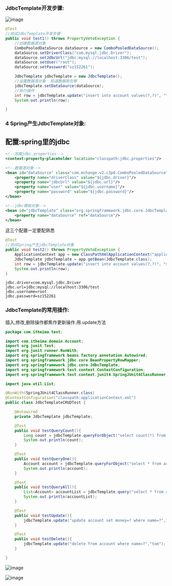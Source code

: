 ###  JdbcTemplate开发步骤:

![image](https://user-images.githubusercontent.com/65000660/172406857-5d8c2c78-0ed0-4766-bfee-075047b7d95b.png)

```java
@Test
//测试JdbcTemplate开发步骤
public void test1() throws PropertyVetoException {
    //创建数据源对象
    ComboPooledDataSource dataSource = new ComboPooledDataSource();
    dataSource.setDriverClass("com.mysql.jdbc.Driver");
    dataSource.setJdbcUrl("jdbc:mysql://localhost:3306/test");
    dataSource.setUser("root");
    dataSource.setPassword("sz152261");

    JdbcTemplate jdbcTemplate = new JdbcTemplate();
    //设置数据源对象  知道数据库在哪
    jdbcTemplate.setDataSource(dataSource);
    //执行操作
    int row = jdbcTemplate.update("insert into account values(?,?)", "tom", 5000);
    System.out.println(row);

}
```



### 4 Spring产生JdbcTemplate对象:

## 配置:spring里的jdbc



```xml
<!--加载jdbc.properties-->
<context:property-placeholder location="classpath:jdbc.properties"/>

<!--数据源对象-->
<bean id="dataSource" class="com.mchange.v2.c3p0.ComboPooledDataSource">
    <property name="driverClass" value="${jdbc.driver}"/>
    <property name="jdbcUrl" value="${jdbc.url}"/>
    <property name="user" value="${jdbc.username}"/>
    <property name="password" value="${jdbc.password}"/>
</bean>

<!--jdbc模板对象-->
<bean id="jdbcTemplate" class="org.springframework.jdbc.core.JdbcTemplate">
    <property name="dataSource" ref="dataSource"/>
</bean>
```

这三个配置一定要配熟悉

```java
@Test
//测试Spring产生jdbcTemplate对象
public void test2() throws PropertyVetoException {
    ApplicationContext app = new ClassPathXmlApplicationContext("applicationContext.xml");
    JdbcTemplate jdbcTemplate = app.getBean(JdbcTemplate.class);
    int row = jdbcTemplate.update("insert into account values(?,?)", "san", 5000);
    System.out.println(row);
}
```

```properties
jdbc.driver=com.mysql.jdbc.Driver
jdbc.url=jdbc:mysql://localhost:3306/test
jdbc.username=root
jdbc.password=sz152261
```





###  JdbcTemplate的常用操作:

插入,修改,删除操作都焦作更新操作.用.update方法

```java
package com.itheima.test;

import com.itheima.domain.Account;
import org.junit.Test;
import org.junit.runner.RunWith;
import org.springframework.beans.factory.annotation.Autowired;
import org.springframework.jdbc.core.BeanPropertyRowMapper;
import org.springframework.jdbc.core.JdbcTemplate;
import org.springframework.test.context.ContextConfiguration;
import org.springframework.test.context.junit4.SpringJUnit4ClassRunner;

import java.util.List;

@RunWith(SpringJUnit4ClassRunner.class)
@ContextConfiguration("classpath:applicationContext.xml")
public class JdbcTemplateCRUDTest {

    @Autowired
    private JdbcTemplate jdbcTemplate;

    @Test
    public void testQueryCount(){
        Long count = jdbcTemplate.queryForObject("select count(*) from account", Long.class);
        System.out.println(count);
    }

    @Test
    public void testQueryOne(){
        Account account = jdbcTemplate.queryForObject("select * from account where name=?", new BeanPropertyRowMapper<Account>(Account.class), "tom");
        System.out.println(account);
    }

    @Test
    public void testQueryAll(){
        List<Account> accountList = jdbcTemplate.query("select * from account", new BeanPropertyRowMapper<Account>(Account.class));
        System.out.println(accountList);
    }

    @Test
    public void testUpdate(){
        jdbcTemplate.update("update account set money=? where name=?",10000,"tom");
    }

    @Test
    public void testDelete(){
        jdbcTemplate.update("delete from account where name=?","tom");
    }

}
```





![image](https://user-images.githubusercontent.com/65000660/172406931-1c7f5b01-78d3-438e-a802-4f248c7b2f16.png)


![image](https://user-images.githubusercontent.com/65000660/172406953-930bdd38-9921-45b8-8494-d81b3fed8d2c.png)
